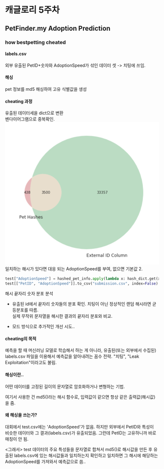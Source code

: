 # 캐글로리 5주차
## PetFinder.my Adoption Prediction
### how bestpetting cheated
#### labels.csv
외부 유출된 PetID+숫자와 AdoptionSpeed가 섞인 데이터 셋 -> 치팅에 쓰임.
#### 해싱
pet 정보를 md5 해싱하여 고유 식별값을 생성
#### cheating 과정
유출된 데이터세을 dict으로 변환\
벤다이어그램으로 중복확인.
![alt text](../image/캐글로리/2.png)
일치하는 해시가 있다면 대응 되는 AdoptionSpeed를 부여, 없으면 기본값 2.
```python
test["AdoptionSpeed"] = hashed_pet_info.apply(lambda x: hash_dict.get(x, 2))
test[["PetID", "AdoptionSpeed"]].to_csv("submission.csv", index=False)
```
해시 끝자리 숫자 분포 분석
- 유출된 id에서 끝자리 숫자들의 분포 확인. 치팅이 아닌 정상적인 랜덤 해시라면 균등분포를 따름.\
실제 무작위 문자열을 해시한 결과의 끝자리 분포와 비교.

+ 모드 방식으로 추가적인 개선 시도.. 

#### cheating의 목적
예측을 할 때 머신러닝 모델로 학습해서 하는 게 아니라, 유출된(또는 외부에서 수집된) labels.csv 파일을 이용해서 예측값을 알아내려는 꼼수 전략.
"치팅", "Leak Exploitation"이라고도 불림.

#### 해싱이란..
어떤 데이터를 고정된 길이의 문자열로 암호화하거나 변형하는 기법.

여기서 사용한 건 md5()라는 해시 함수로, 입력값이 같으면 항상 같은 출력값(해시값)을 줌.

#### 왜 해싱을 쓰는가?
대회에서 test.csv에는 'AdoptionSpeed'가 없음.
하지만 외부에서 PetID와 특성이 비슷한 데이터와 그 결과(labels.csv)가 유출되었음. 그런데 PetID는 고유하니까 바로 매칭이 안 됨.

<그래서>
test 데이터의 주요 특성들을 문자열로 합쳐서 md5()로 해시값을 만든 후 유출된 labels.csv에 있는 해시값들과 일치하는지 확인하고 일치하면 그 해시에 해당하는 AdoptionSpeed를 가져와서 예측값으로 씀..
